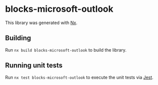 # blocks-microsoft-outlook

This library was generated with [Nx](https://nx.dev).

## Building

Run `nx build blocks-microsoft-outlook` to build the library.

## Running unit tests

Run `nx test blocks-microsoft-outlook` to execute the unit tests via [Jest](https://jestjs.io).
